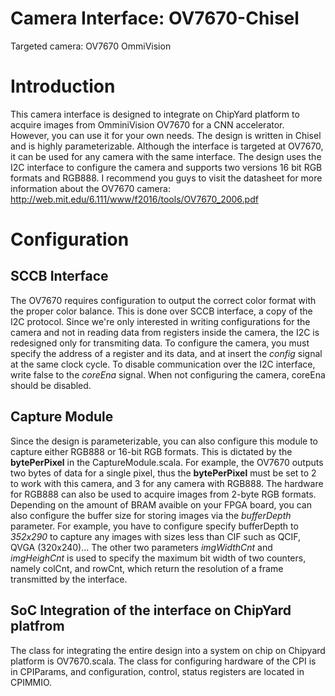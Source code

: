 # Camera Interface: OV7670-Chisel
Targeted camera: OV7670 OmmiVision
# Introduction
This camera interface is designed to integrate on ChipYard platform to acquire images from OmminiVision OV7670 for a CNN accelerator. However, you can use it for your own needs. The design is written in Chisel and is highly parameterizable. Although the interface is targeted at OV7670, it can be used for any camera with the same interface. The design uses the I2C interface to configure the camera and supports two versions 16 bit RGB formats and RGB888. I recommend you guys to visit the datasheet for more information about the OV7670 camera: http://web.mit.edu/6.111/www/f2016/tools/OV7670_2006.pdf
# Configuration
## SCCB Interface
The OV7670 requires configuration to output the correct color format with the proper color balance. This is done over SCCB interface, a copy of the I2C protocol. Since we're only interested in writing configurations for the camera and not in reading data from registers inside the camera, the I2C is redesigned only for transmiting data. To configure the camera, you must specify the address of a register and its data, and at insert the *config* signal at the same clock cycle. To disable communication over the I2C interface, write false to the *coreEna* signal. When not configuring the camera, coreEna should be disabled.
## Capture Module
Since the design is parameterizable, you can also configure this module to capture either RGB888 or 16-bit RGB formats. This is dictated by the **bytePerPixel** in the CaptureModule.scala. For example, the OV7670 outputs two bytes of data for a single pixel, thus the **bytePerPixel** must be set to 2 to work with this camera, and 3 for any camera with RGB888. The hardware for RGB888 can also be used to acquire images from 2-byte RGB formats.<br />
Depending on the amount of BRAM avaible on your FPGA board, you can also configure the buffer size for storing images via the *bufferDepth* parameter. For example, you have to configure specify bufferDepth to *352x290* to capture any images with sizes less than CIF such as QCIF, QVGA (320x240)... The other two parameters *imgWidthCnt* and *imgHeighCnt* is used to specify the maximum bit width of two counters, namely colCnt, and rowCnt, which return the resolution of a frame transmitted by the interface.
## SoC Integration of the interface on ChipYard platfrom
The class for integrating the entire design into a system on chip on Chipyard platform is OV7670.scala. The class for configuring hardware of the CPI is in CPIParams, and configuration, control, status registers are located in CPIMMIO.
